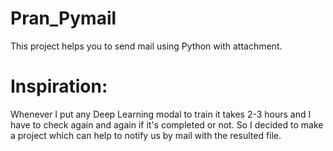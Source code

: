 # Pran_Pymail

This project helps you to send mail using Python with attachment.
# Inspiration:  
Whenever I put any Deep Learning modal to train it takes 2-3 hours and I have to check again and again if it's completed or not. So I decided to make a project which can help to notify us by mail with the resulted file.